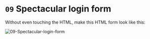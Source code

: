 # `09` Spectacular login form

Without even touching the HTML, make this HTML form look like this:

![09-Spectacular-login-form](https://github.com/4GeeksAcademy/html-forms-tutorial-exercises/blob/master/.learn/assets/BCp1oWy.png?raw=true)
